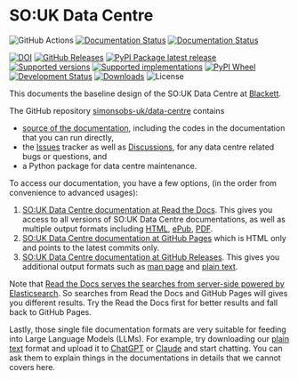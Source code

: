 # SO:UK Data Centre

![GitHub Actions](https://github.com/simonsobs-uk/data-centre/workflows/Unit%20tests/badge.svg)
[![Documentation Status](https://readthedocs.org/projects/souk-data-centre/badge/?version=latest)](https://docs.souk.ac.uk/en/latest/?badge=latest)
[![Documentation Status](https://github.com/simonsobs-uk/data-centre/workflows/GitHub%20Pages/badge.svg)](https://docs-ci.souk.ac.uk)

[![DOI](https://zenodo.org/badge/DOI/10.5281/zenodo.11209655.svg)](https://doi.org/10.5281/zenodo.11209655)
[![GitHub Releases](https://img.shields.io/github/tag/simonsobs-uk/data-centre.svg?label=github+release)](https://github.com/simonsobs-uk/data-centre/releases)
[![PyPI Package latest release](https://img.shields.io/pypi/v/souk.svg)](https://pypi.org/project/souk)
[![Supported versions](https://img.shields.io/pypi/pyversions/souk.svg)](https://pypi.org/project/souk)
[![Supported implementations](https://img.shields.io/pypi/implementation/souk.svg)](https://pypi.org/project/souk)
[![PyPI Wheel](https://img.shields.io/pypi/wheel/souk.svg)](https://pypi.org/project/souk)
[![Development Status](https://img.shields.io/pypi/status/souk.svg)](https://pypi.python.org/pypi/souk/)
[![Downloads](https://img.shields.io/pypi/dm/souk.svg)](https://pypi.python.org/pypi/souk/)
![License](https://img.shields.io/pypi/l/souk.svg)

This documents the baseline design of the SO:UK Data Centre at [Blackett](https://www.blackett.manchester.ac.uk).

The GitHub repository [simonsobs-uk/data-centre](https://github.com/simonsobs-uk/data-centre) contains

- [source of the documentation](https://github.com/simonsobs-uk/data-centre/tree/main/docs), including the codes in the documentation that you can run directly,
- the [Issues](https://github.com/simonsobs-uk/data-centre/issues) tracker as well as [Discussions](https://github.com/simonsobs-uk/data-centre/discussions), for any data centre related bugs or questions, and
- a Python package for data centre maintenance.

To access our documentation, you have a few options, (in the order from convenience to advanced usages):

1. [SO:UK Data Centre documentation at Read the Docs](https://docs.souk.ac.uk/en/latest/). This gives you access to all versions of SO:UK Data Centre documentations, as well as multiple output formats including [HTML](https://docs.souk.ac.uk/_/downloads/en/latest/htmlzip/), [ePub](https://docs.souk.ac.uk/_/downloads/en/latest/epub/), [PDF](https://docs.souk.ac.uk/_/downloads/en/latest/pdf/).
2. [SO:UK Data Centre documentation at GitHub Pages](https://docs-ci.souk.ac.uk/) which is HTML only and points to the latest commits only.
3. [SO:UK Data Centre documentation at GitHub Releases](https://github.com/simonsobs-uk/data-centre/releases/latest). This gives you additional output formats such as [man page](https://github.com/simonsobs-uk/data-centre/releases/latest/download/soukdatacentre.1) and [plain text](https://github.com/simonsobs-uk/data-centre/releases/latest/download/soukdatacentre.txt).

Note that [Read the Docs serves the searches from server-side powered by Elasticsearch](https://docs.readthedocs.io/en/stable/server-side-search/index.html). So searches from Read the Docs and GitHub Pages will gives you different results. Try the Read the Docs first for better results and fall back to GitHub Pages.

Lastly, those single file documentation formats are very suitable for feeding into Large Language Models (LLMs). For example, try downloading our [plain text](https://github.com/simonsobs-uk/data-centre/releases/latest/download/soukdatacentre.txt) format and upload it to [ChatGPT](https://chat.openai.com) or [Claude](https://claude.ai/chats) and start chatting. You can ask them to explain things in the documentations in details that we cannot covers here.
